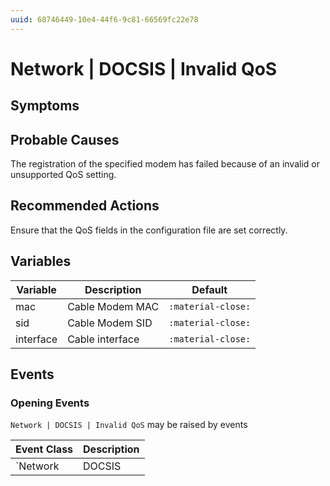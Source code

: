 ```yaml
---
uuid: 68746449-10e4-44f6-9c81-66569fc22e78
---
```

# Network | DOCSIS | Invalid QoS

## Symptoms

## Probable Causes

The registration of the specified modem has failed because of an invalid or unsupported QoS setting.

## Recommended Actions

Ensure that the QoS fields in the configuration file are set correctly.

## Variables

Variable | Description | Default
--- | --- | ---
mac | Cable Modem MAC | `:material-close:`
sid | Cable Modem SID | `:material-close:`
interface | Cable interface | `:material-close:`

## Events

### Opening Events
`Network | DOCSIS | Invalid QoS` may be raised by events

Event Class | Description
--- | ---
`Network | DOCSIS | Invalid QoS` | dispose
